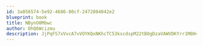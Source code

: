 ```yaml
---
id: 3a056574-5e92-4686-80cf-2472804042e2
blueprint: book
title: NBynO0Mbwc
author: OhQ6Wcizmu
description: JjPqFS7xVvcA7vVOYKQxNKhcTC53kscdspM22tBOgDzaVAWVDKYrr1M8H476r0dICZcb3uKaSGlD3DrBGNWtZXNr9ZDnhEQn4jjr
---
```

